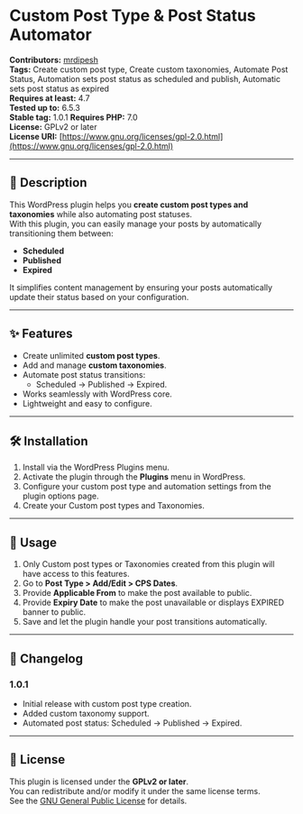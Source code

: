 # Custom Post Type & Post Status Automator

**Contributors:** [mrdipesh](https://profiles.wordpress.org/mrdipesh/)  
**Tags:** Create custom post type, Create custom taxonomies, Automate Post Status, Automation sets post status as scheduled and publish, Automatic sets post status as expired  
**Requires at least:** 4.7  
**Tested up to:** 6.5.3  
**Stable tag:** 1.0.1
**Requires PHP:** 7.0  
**License:** GPLv2 or later  
**License URI:** [https://www.gnu.org/licenses/gpl-2.0.html](https://www.gnu.org/licenses/gpl-2.0.html)

---

## 📌 Description

This WordPress plugin helps you **create custom post types and taxonomies** while also automating post statuses.  
With this plugin, you can easily manage your posts by automatically transitioning them between:

- **Scheduled**
- **Published**
- **Expired**

It simplifies content management by ensuring your posts automatically update their status based on your configuration.

---

## ✨ Features

- Create unlimited **custom post types**.
- Add and manage **custom taxonomies**.
- Automate post status transitions:
  - Scheduled → Published → Expired.
- Works seamlessly with WordPress core.
- Lightweight and easy to configure.

---

## 🛠️ Installation

1. Install via the WordPress Plugins menu.
2. Activate the plugin through the **Plugins** menu in WordPress.
3. Configure your custom post type and automation settings from the plugin options page.
4. Create your Custom post types and Taxonomies.

---

## 🚀 Usage

1. Only Custom post types or Taxonomies created from this plugin will have access to this features.
2. Go to **Post Type > Add/Edit > CPS Dates**.
3. Provide **Applicable From** to make the post available to public.
4. Provide **Expiry Date** to make the post unavailable or displays EXPIRED banner to public.
5. Save and let the plugin handle your post transitions automatically.

---

## 📖 Changelog

### 1.0.1

- Initial release with custom post type creation.
- Added custom taxonomy support.
- Automated post status: Scheduled → Published → Expired.

---

## 📜 License

This plugin is licensed under the **GPLv2 or later**.  
You can redistribute and/or modify it under the same license terms.  
See the [GNU General Public License](https://www.gnu.org/licenses/gpl-2.0.html) for details.
